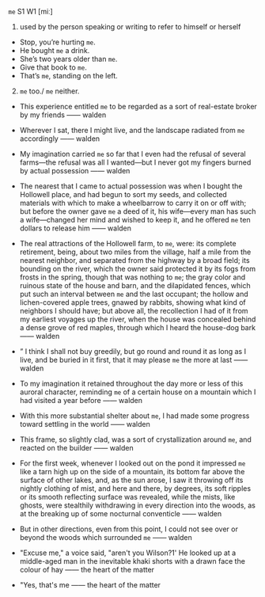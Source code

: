 `me` S1 W1 [miː]

1. used by the person speaking or writing to refer to himself or herself

- Stop, you’re hurting `me`.
- He bought `me` a drink.
- She’s two years older than `me`.
- Give that book to `me`.
- That’s `me`, standing on the left.

2. `me` too./ `me` neither.


-  This experience entitled `me` to be regarded as a sort of real-estate broker by my friends —— walden

-  Wherever I sat, there I might live, and the landscape radiated from `me` accordingly —— walden

- My imagination carried `me` so far that I even had the refusal of several farms﻿—the refusal was all I wanted﻿—but I never got my fingers burned by actual possession —— walden

-  The nearest that I came to actual possession was when I bought the Hollowell place, and had begun to sort my seeds, and collected materials with which to make a wheelbarrow to carry it on or off with; but before the owner gave `me` a deed of it, his wife﻿—every man has such a wife﻿—changed her mind and wished to keep it, and he offered `me` ten dollars to release him —— walden

- The real attractions of the Hollowell farm, to `me`, were: its complete retirement, being, about two miles from the village, half a mile from the nearest neighbor, and separated from the highway by a broad field; its bounding on the river, which the owner said protected it by its fogs from frosts in the spring, though that was nothing to `me`; the gray color and ruinous state of the house and barn, and the dilapidated fences, which put such an interval between `me` and the last occupant; the hollow and lichen-covered apple trees, gnawed by rabbits, showing what kind of neighbors I should have; but above all, the recollection I had of it from my earliest voyages up the river, when the house was concealed behind a dense grove of red maples, through which I heard the house-dog bark —— walden

- ” I think I shall not buy greedily, but go round and round it as long as I live, and be buried in it first, that it may please `me` the more at last —— walden

-  To my imagination it retained throughout the day more or less of this auroral character, reminding `me` of a certain house on a mountain which I had visited a year before —— walden

-  With this more substantial shelter about `me`, I had made some progress toward settling in the world —— walden

-  This frame, so slightly clad, was a sort of crystallization around `me`, and reacted on the builder —— walden

-  For the first week, whenever I looked out on the pond it impressed `me` like a tarn high up on the side of a mountain, its bottom far above the surface of other lakes, and, as the sun arose, I saw it throwing off its nightly clothing of mist, and here and there, by degrees, its soft ripples or its smooth reflecting surface was revealed, while the mists, like ghosts, were stealthily withdrawing in every direction into the woods, as at the breaking up of some nocturnal conventicle —— walden

-  But in other directions, even from this point, I could not see over or beyond the woods which surrounded `me` —— walden

-  "Excuse me," a voice said, "aren't you Wilson?1' He looked up at a middle-aged man in the inevitable khaki shorts with a drawn face the colour of hay —— the heart of the matter

-  "Yes, that's me —— the heart of the matter